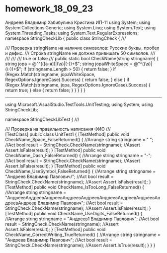 # homework_18_09_23
Андреев Владимир 
Хабибулина Кристина 
ИП-11
  using System;
using System.Collections.Generic;
using System.Linq;
using System.Text;
using System.Threading.Tasks;
using System.Text.RegularExpressions;
namespace StringCheckLib
{
    public class StringCheck
    {
        /// <summary>
        /// Проверка stringName на наличие симоволов: Русские буквы, пробел и дефис.
        /// Строка stringName не должна привишать 50 символов.
        /// </summary>
        /// <param name="stringname"></param>
        /// <returns>
        /// true or false
        /// </returns>
        public static bool CheckName(string stringname)
        {
            string jopa = @"^(([а-я])|(\s)|(\-))+$";
            string jopaWhiteSpace = @"^((\s)|(\-))+$";
            if (stringname.Length > 50)
            {
                return false;
            }
            if (Regex.Match(stringname, jopaWhiteSpace, RegexOptions.IgnoreCase).Success)
            {
                return false;
            }
            else
            {
                if (Regex.Match(stringname, jopa, RegexOptions.IgnoreCase).Success)
                {
                    return true;
                }
                else
                {
                    return false;
                }
            }
        }
    }
}


-------------------------------------------------------------------------------


using Microsoft.VisualStudio.TestTools.UnitTesting;
using System;
using StringCheckLib;

namespace StringCheckLibTest
{
    /// <summary>
    /// Проверка на правильность написания ФИО
    /// </summary>
    [TestClass]
    public class UnitTest1
    {
        [TestMethod]
        public void CheckName_Space_FalseReturned()
        {
            //Arrange
            string stringname = " ";
            //Act
            bool result = StringCheck.CheckName(stringname);
            //Assert
            Assert.IsFalse(result);
        }
        [TestMethod]
        public void CheckName_Dash_FalseReturned()
        {
            //Arrange
            string stringname = "-";
            //Act
            bool result = StringCheck.CheckName(stringname);
            //Assert
            Assert.IsFalse(result);
        }
        [TestMethod]
        public void CheckName_UseSymbol_FalseReturned()
        {
            //Arrange
            string stringname = "Андреев Владимир Павлович/";
            //Act
            bool result = StringCheck.CheckName(stringname);
            //Assert
            Assert.IsFalse(result);
        }
        [TestMethod]
        public void CheckName_IsTooLong_FalseReturned()
        {
            //Arrange
            string stringname = "АндреевАндреевАндреевАндреевАндреевАндреевАндреевАндреевАндреевАндреев Владимир Павлович";
            //Act
            bool result = StringCheck.CheckName(stringname);
            //Assert
            Assert.IsFalse(result);
        }
        [TestMethod]
        public void CheckName_UseDigits_FalseReturned()
        {
            //Arrange
            string stringname = "Андреев1 Владимир Павлович";
            //Act
            bool result = StringCheck.CheckName(stringname);
            //Assert
            Assert.IsFalse(result);
        }
        [TestMethod]
        public void CheckName_CorrectWriting_TrueReturned()
        {
            //Arrange
            string stringname = "Андреев Владимир Павлович";
            //Act
            bool result = StringCheck.CheckName(stringname);
            //Assert
            Assert.IsTrue(result);
        }
    }
}
